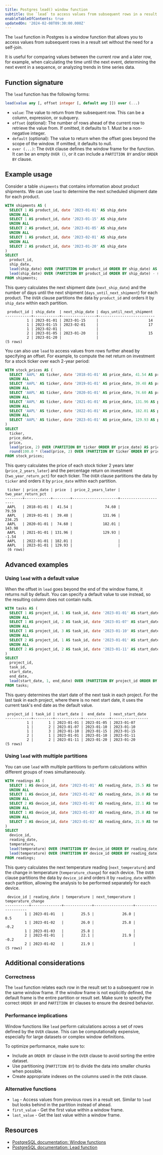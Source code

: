 ```yaml
---
title: Postgres lead() window function
subtitle: Use `lead` to access values from subsequent rows in a result set
enableTableOfContents: true
updatedOn: '2024-02-08T09:30:00.000Z'
---
```


The `lead` function in Postgres is a window function that allows you to access values from subsequent rows in a result set without the need for a self-join. 

It is useful for comparing values between the current row and a later row, for example, when calculating the time until the next event, determining the next event in a sequence, or analyzing trends in time series data.

<CTA />

## Function signature

The `lead` function has the following forms:

```sql
lead(value any [, offset integer [, default any ]]) over (...)
```

- `value`: The value to return from the subsequent row. This can be a column, expression, or subquery.
- `offset` (optional): The number of rows ahead of the current row to retrieve the value from. If omitted, it defaults to 1. Must be a non-negative integer.
- `default` (optional): The value to return when the offset goes beyond the scope of the window. If omitted, it defaults to null.
- `over (...)`: The `OVER` clause defines the window frame for the function. It can be an empty `OVER ()`, or it can include a `PARTITION BY` and/or `ORDER BY` clause.

## Example usage

Consider a table `shipments` that contains information about product shipments. We can use `lead` to determine the next scheduled shipment date for each product.

```sql
WITH shipments AS (
  SELECT 1 AS product_id, date '2023-01-01' AS ship_date
  UNION ALL
  SELECT 1 AS product_id, date '2023-01-15' AS ship_date
  UNION ALL
  SELECT 2 AS product_id, date '2023-01-05' AS ship_date
  UNION ALL
  SELECT 1 AS product_id, date '2023-02-01' AS ship_date
  UNION ALL
  SELECT 2 AS product_id, date '2023-01-20' AS ship_date
)
SELECT
  product_id,
  ship_date,
  lead(ship_date) OVER (PARTITION BY product_id ORDER BY ship_date) AS next_ship_date,
  lead(ship_date) OVER (PARTITION BY product_id ORDER BY ship_date) - ship_date AS days_until_next_shipment
FROM shipments;
```

This query calculates the next shipment date (`next_ship_date`) and the number of days until the next shipment (`days_until_next_shipment`) for each product. The `OVER` clause partitions the data by `product_id` and orders it by `ship_date` within each partition.

```text
 product_id | ship_date  | next_ship_date | days_until_next_shipment
------------+------------+----------------+--------------------------
          1 | 2023-01-01 | 2023-01-15     |                       14
          1 | 2023-01-15 | 2023-02-01     |                       17
          1 | 2023-02-01 |                |
          2 | 2023-01-05 | 2023-01-20     |                       15
          2 | 2023-01-20 |                |
(5 rows)
```

You can also use `lead` to access values from rows further ahead by specifying an offset. For example, to compute the net return on investment for a stock ticker over each 2-year period:

```sql
WITH stock_prices AS (
  SELECT 'AAPL' AS ticker, date '2018-01-01' AS price_date, 41.54 AS price
  UNION ALL
  SELECT 'AAPL' AS ticker, date '2019-01-01' AS price_date, 39.48 AS price
  UNION ALL
  SELECT 'AAPL' AS ticker, date '2020-01-01' AS price_date, 74.60 AS price
  UNION ALL
  SELECT 'AAPL' AS ticker, date '2021-01-01' AS price_date, 131.96 AS price
  UNION ALL
  SELECT 'AAPL' AS ticker, date '2022-01-01' AS price_date, 182.01 AS price
  UNION ALL
  SELECT 'AAPL' AS ticker, date '2023-01-01' AS price_date, 129.93 AS price
)
SELECT
  ticker,
  price_date,
  price,
  lead(price, 2) OVER (PARTITION BY ticker ORDER BY price_date) AS price_2_years_later,
  round(100.0 * (lead(price, 2) OVER (PARTITION BY ticker ORDER BY price_date) - price) / price, 2) AS two_year_return_pct
FROM stock_prices;
```

This query calculates the price of each stock ticker 2 years later (`price_2_years_later`) and the percentage return on investment (`two_year_return_pct`) for each ticker. The `OVER` clause partitions the data by `ticker` and orders it by `price_date` within each partition.

```text
 ticker | price_date | price  | price_2_years_later | two_year_return_pct
--------+------------+--------+---------------------+---------------------
 AAPL   | 2018-01-01 |  41.54 |               74.60 |               79.59
 AAPL   | 2019-01-01 |  39.48 |              131.96 |              234.25
 AAPL   | 2020-01-01 |  74.60 |              182.01 |              143.98
 AAPL   | 2021-01-01 | 131.96 |              129.93 |               -1.54
 AAPL   | 2022-01-01 | 182.01 |                     |
 AAPL   | 2023-01-01 | 129.93 |                     |
 (6 rows)
```

## Advanced examples

### Using `lead` with a default value

When the offset in `lead` goes beyond the end of the window frame, it returns null by default. You can specify a default value to use instead, so the resulting column does not contain nulls.

```sql
WITH tasks AS (
  SELECT 1 AS project_id, 1 AS task_id, date '2023-01-01' AS start_date, date '2023-01-05' AS end_date
  UNION ALL
  SELECT 1 AS project_id, 2 AS task_id, date '2023-01-07' AS start_date, date '2023-01-10' AS end_date
  UNION ALL
  SELECT 1 AS project_id, 3 AS task_id, date '2023-01-10' AS start_date, date '2023-01-15' AS end_date
  UNION ALL
  SELECT 2 AS project_id, 1 AS task_id, date '2023-01-01' AS start_date, date '2023-01-10' AS end_date
  UNION ALL
  SELECT 2 AS project_id, 2 AS task_id, date '2023-01-11' AS start_date, date '2023-01-20' AS end_date
)
SELECT
  project_id,
  task_id,
  start_date,
  end_date,
  lead(start_date, 1, end_date) OVER (PARTITION BY project_id ORDER BY start_date) AS next_start_date
FROM tasks;
```

This query determines the start date of the next task in each project. For the last task in each project, where there is no next start date, it uses the current task's end date as the default value.

```text
 project_id | task_id | start_date |  end_date  | next_start_date
------------+---------+------------+------------+-----------------
          1 |       1 | 2023-01-01 | 2023-01-05 | 2023-01-07
          1 |       2 | 2023-01-07 | 2023-01-10 | 2023-01-10
          1 |       3 | 2023-01-10 | 2023-01-15 | 2023-01-15
          2 |       1 | 2023-01-01 | 2023-01-10 | 2023-01-11
          2 |       2 | 2023-01-11 | 2023-01-20 | 2023-01-20
(5 rows)
```

### Using `lead` with multiple partitions

You can use `lead` with multiple partitions to perform calculations within different groups of rows simultaneously.

```sql
WITH readings AS (
  SELECT 1 AS device_id, date '2023-01-01' AS reading_date, 25.5 AS temperature
  UNION ALL
  SELECT 1 AS device_id, date '2023-01-02' AS reading_date, 26.0 AS temperature
  UNION ALL
  SELECT 2 AS device_id, date '2023-01-01' AS reading_date, 22.1 AS temperature
  UNION ALL
  SELECT 1 AS device_id, date '2023-01-03' AS reading_date, 25.8 AS temperature
  UNION ALL
  SELECT 2 AS device_id, date '2023-01-02' AS reading_date, 21.9 AS temperature
)
SELECT
  device_id,
  reading_date,
  temperature,
  lead(temperature) OVER (PARTITION BY device_id ORDER BY reading_date) AS next_temperature,
  lead(temperature) OVER (PARTITION BY device_id ORDER BY reading_date) - temperature AS temperature_change
FROM readings;
```

This query calculates the next temperature reading (`next_temperature`) and the change in temperature (`temperature_change`) for each device. The `OVER` clause partitions the data by `device_id` and orders it by `reading_date` within each partition, allowing the analysis to be performed separately for each device.

```text
 device_id | reading_date | temperature | next_temperature | temperature_change
-----------+--------------+-------------+------------------+--------------------
         1 | 2023-01-01   |        25.5 |             26.0 |                0.5
         1 | 2023-01-02   |        26.0 |             25.8 |               -0.2
         1 | 2023-01-03   |        25.8 |                  |
         2 | 2023-01-01   |        22.1 |             21.9 |               -0.2
         2 | 2023-01-02   |        21.9 |                  |
(5 rows)
```

## Additional considerations

### Correctness

The `lead` function relates each row in the result set to a subsequent row in the same window frame. If the window frame is not explicitly defined, the default frame is the entire partition or result set. Make sure to specify the correct `ORDER BY` and `PARTITION BY` clauses to ensure the desired behavior.

### Performance implications

Window functions like `lead` perform calculations across a set of rows defined by the `OVER` clause. This can be computationally expensive, especially for large datasets or complex window definitions.

To optimize performance, make sure to:
- Include an `ORDER BY` clause in the `OVER` clause to avoid sorting the entire dataset.
- Use partitioning (`PARTITION BY`) to divide the data into smaller chunks when possible.
- Create appropriate indexes on the columns used in the `OVER` clause.

### Alternative functions

- `lag` - Access values from previous rows in a result set. Similar to `lead` but looks behind in the partition instead of ahead.
- `first_value` - Get the first value within a window frame.
- `last_value` - Get the last value within a window frame.

## Resources

- [PostgreSQL documentation: Window functions](https://www.postgresql.org/docs/current/tutorial-window.html)
- [PostgreSQL documentation: Lead function](https://www.postgresql.org/docs/current/functions-window.html#FUNCTIONS-WINDOW-TABLE)